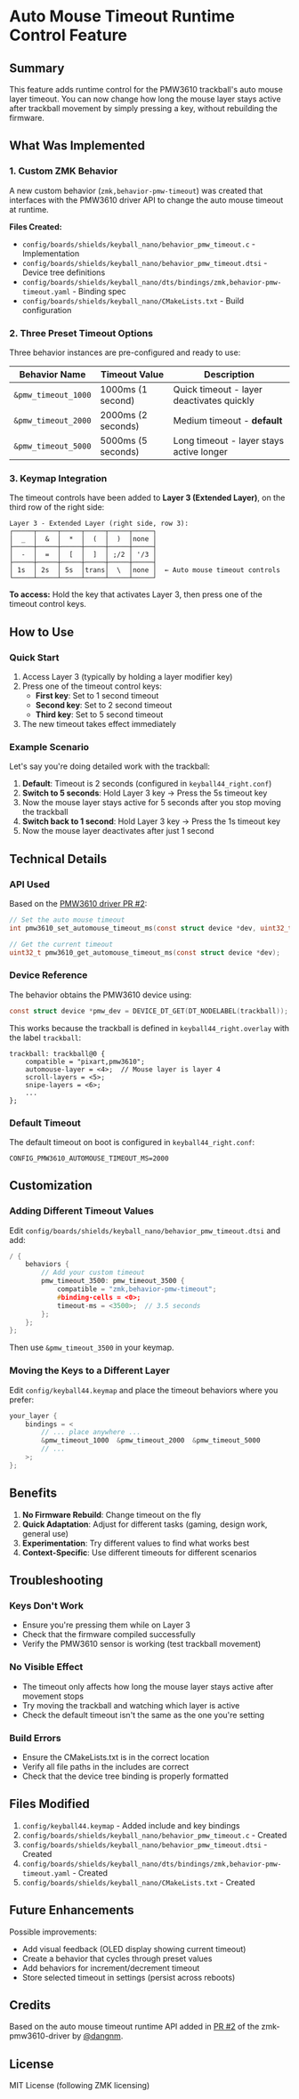 # Auto Mouse Timeout Runtime Control Feature

## Summary

This feature adds runtime control for the PMW3610 trackball's auto mouse layer timeout. You can now change how long the mouse layer stays active after trackball movement by simply pressing a key, without rebuilding the firmware.

## What Was Implemented

### 1. Custom ZMK Behavior
A new custom behavior (`zmk,behavior-pmw-timeout`) was created that interfaces with the PMW3610 driver API to change the auto mouse timeout at runtime.

**Files Created:**
- `config/boards/shields/keyball_nano/behavior_pmw_timeout.c` - Implementation
- `config/boards/shields/keyball_nano/behavior_pmw_timeout.dtsi` - Device tree definitions
- `config/boards/shields/keyball_nano/dts/bindings/zmk,behavior-pmw-timeout.yaml` - Binding spec
- `config/boards/shields/keyball_nano/CMakeLists.txt` - Build configuration

### 2. Three Preset Timeout Options
Three behavior instances are pre-configured and ready to use:

| Behavior Name | Timeout Value | Description |
|---------------|---------------|-------------|
| `&pmw_timeout_1000` | 1000ms (1 second) | Quick timeout - layer deactivates quickly |
| `&pmw_timeout_2000` | 2000ms (2 seconds) | Medium timeout - **default** |
| `&pmw_timeout_5000` | 5000ms (5 seconds) | Long timeout - layer stays active longer |

### 3. Keymap Integration
The timeout controls have been added to **Layer 3 (Extended Layer)**, on the third row of the right side:

```
Layer 3 - Extended Layer (right side, row 3):
┌─────┬─────┬─────┬─────┬─────┬─────┐
│  _  │  &  │  *  │  (  │  )  │none │
├─────┼─────┼─────┼─────┼─────┼─────┤
│  -  │  =  │  [  │  ]  │ ;/2 │ '/3 │
├─────┼─────┼─────┼─────┼─────┼─────┤
│ 1s  │ 2s  │ 5s  │trans│  \  │none │  ← Auto mouse timeout controls
└─────┴─────┴─────┴─────┴─────┴─────┘
```

**To access:** Hold the key that activates Layer 3, then press one of the timeout control keys.

## How to Use

### Quick Start
1. Access Layer 3 (typically by holding a layer modifier key)
2. Press one of the timeout control keys:
   - **First key**: Set to 1 second timeout
   - **Second key**: Set to 2 second timeout  
   - **Third key**: Set to 5 second timeout
3. The new timeout takes effect immediately

### Example Scenario
Let's say you're doing detailed work with the trackball:

1. **Default**: Timeout is 2 seconds (configured in `keyball44_right.conf`)
2. **Switch to 5 seconds**: Hold Layer 3 key → Press the 5s timeout key
3. Now the mouse layer stays active for 5 seconds after you stop moving the trackball
4. **Switch back to 1 second**: Hold Layer 3 key → Press the 1s timeout key
5. Now the mouse layer deactivates after just 1 second

## Technical Details

### API Used
Based on the [PMW3610 driver PR #2](https://github.com/dangnm/zmk-pmw3610-driver/pull/2/files):

```c
// Set the auto mouse timeout
int pmw3610_set_automouse_timeout_ms(const struct device *dev, uint32_t timeout_ms);

// Get the current timeout
uint32_t pmw3610_get_automouse_timeout_ms(const struct device *dev);
```

### Device Reference
The behavior obtains the PMW3610 device using:
```c
const struct device *pmw_dev = DEVICE_DT_GET(DT_NODELABEL(trackball));
```

This works because the trackball is defined in `keyball44_right.overlay` with the label `trackball`:
```dts
trackball: trackball@0 {
    compatible = "pixart,pmw3610";
    automouse-layer = <4>;  // Mouse layer is layer 4
    scroll-layers = <5>;
    snipe-layers = <6>;
    ...
};
```

### Default Timeout
The default timeout on boot is configured in `keyball44_right.conf`:
```
CONFIG_PMW3610_AUTOMOUSE_TIMEOUT_MS=2000
```

## Customization

### Adding Different Timeout Values

Edit `config/boards/shields/keyball_nano/behavior_pmw_timeout.dtsi` and add:

```c
/ {
    behaviors {
        // Add your custom timeout
        pmw_timeout_3500: pmw_timeout_3500 {
            compatible = "zmk,behavior-pmw-timeout";
            #binding-cells = <0>;
            timeout-ms = <3500>;  // 3.5 seconds
        };
    };
};
```

Then use `&pmw_timeout_3500` in your keymap.

### Moving the Keys to a Different Layer

Edit `config/keyball44.keymap` and place the timeout behaviors where you prefer:

```c
your_layer {
    bindings = <
        // ... place anywhere ...
        &pmw_timeout_1000  &pmw_timeout_2000  &pmw_timeout_5000
        // ...
    >;
};
```

## Benefits

1. **No Firmware Rebuild**: Change timeout on the fly
2. **Quick Adaptation**: Adjust for different tasks (gaming, design work, general use)
3. **Experimentation**: Try different values to find what works best
4. **Context-Specific**: Use different timeouts for different scenarios

## Troubleshooting

### Keys Don't Work
- Ensure you're pressing them while on Layer 3
- Check that the firmware compiled successfully
- Verify the PMW3610 sensor is working (test trackball movement)

### No Visible Effect
- The timeout only affects how long the mouse layer stays active after movement stops
- Try moving the trackball and watching which layer is active
- Check the default timeout isn't the same as the one you're setting

### Build Errors
- Ensure the CMakeLists.txt is in the correct location
- Verify all file paths in the includes are correct
- Check that the device tree binding is properly formatted

## Files Modified

1. `config/keyball44.keymap` - Added include and key bindings
2. `config/boards/shields/keyball_nano/behavior_pmw_timeout.c` - Created
3. `config/boards/shields/keyball_nano/behavior_pmw_timeout.dtsi` - Created
4. `config/boards/shields/keyball_nano/dts/bindings/zmk,behavior-pmw-timeout.yaml` - Created
5. `config/boards/shields/keyball_nano/CMakeLists.txt` - Created

## Future Enhancements

Possible improvements:
- Add visual feedback (OLED display showing current timeout)
- Create a behavior that cycles through preset values
- Add behaviors for increment/decrement timeout
- Store selected timeout in settings (persist across reboots)

## Credits

Based on the auto mouse timeout runtime API added in [PR #2](https://github.com/dangnm/zmk-pmw3610-driver/pull/2) of the zmk-pmw3610-driver by [@dangnm](https://github.com/dangnm).

## License

MIT License (following ZMK licensing)

